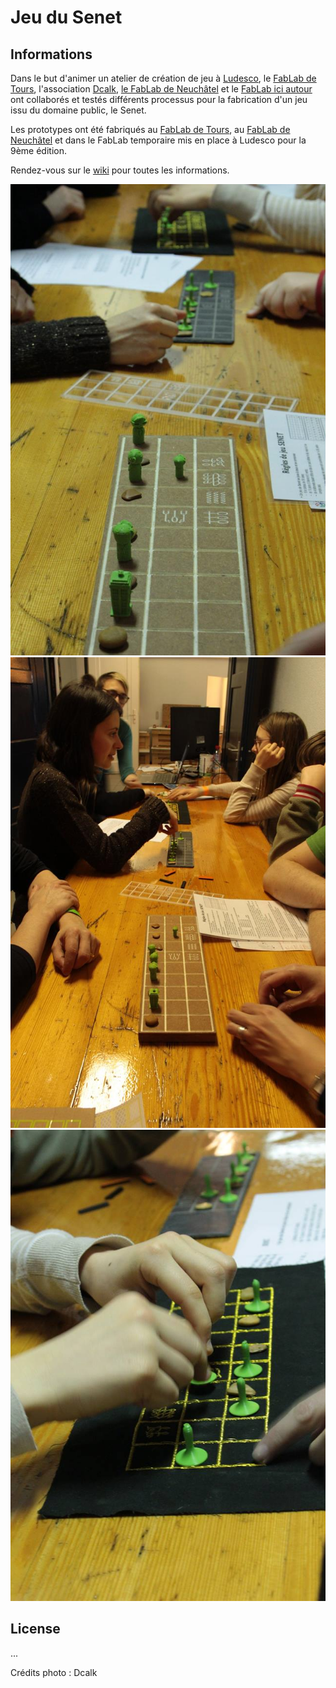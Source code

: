 # Jeu du Senet

## Informations
Dans le but d'animer un atelier de création de jeu à [Ludesco](www.ludesco.ch), le [FabLab de Tours](www.funlab.fr), l'association [Dcalk](www.dcalk.fr), [le FabLab de Neuchâtel](www.fablab-neuch.ch) et le [FabLab ici autour](www-fablab-iciautour.ch) ont collaborés et testés différents processus pour la fabrication d'un jeu issu du domaine public, le Senet.

Les prototypes ont été fabriqués au [FabLab de Tours](www.funlab.fr), au [FabLab de Neuchâtel](http://www.fablab-neuch.ch) et dans le FabLab temporaire mis en place à Ludesco pour la 9ème édition.

Rendez-vous sur le [wiki](https://github.com/LnCarrel/Hedgehog_lamp_v2/wiki) pour toutes les informations.

![illustration](/images/workshop1.jpg)
![illustration](/images/workshop2.jpg)
![illustration](/images/workshop3.jpg)


## License
...

Crédits photo : Dcalk
